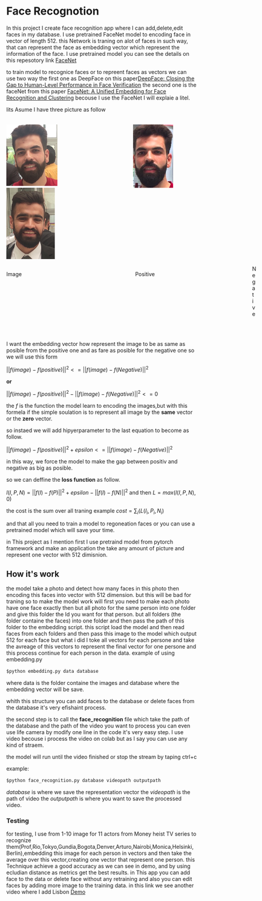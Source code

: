 # Face Recognotion 
In this project I create  face recognition app where I can add,delete,edit faces in my database.
I use pretrained FaceNet model to encoding face in vector of length 512.
this Network is traning on alot of faces in such way, that can represent the face as embedding vector which represent the information of the face.
I use pretrained model you can see the details on this repesotory link [FaceNet](https://github.com/timesler/facenet-pytorch)

to train model to recognice faces or to repreent faces as vectors we can use two way the first one as DeepFace on this paper[DeepFace: Closing the Gap to Human-Level Performance in Face Verification](https://ieeexplore.ieee.org/document/6909616) the second one is the faceNet from this paper [FaceNet: A Unified Embedding for Face Recognition and Clustering](https://arxiv.org/abs/1503.03832)
becouse I use the FaceNet I will explaie a litel.

lits Asume I have three picture as follow 

<div>
    <br/>
    <img src='Image_1.png' style="float:left" >
    <img src='Positive.png' style="float:left;margin-left:200px;">
    <img src='Negative.png' >
</div>
<div>
 <p style="float:left">Image</p><p style="float:left;margin-left:300px">Positive</p><p style="margin-left:650px">Negative</p>
    <br/>
    <br/>
</div>



I want the embedding vector how represent the image to be as same as posible from the positive one and as fare as posible for  the negative one so we will use this form 

$||f(image)-f(positive)||^2<=||f(image)-f(Negative)||^2$

**or**

$||f(image)-f(positive)||^2-||f(image)-f(Negative)||^2<=0$

the $f$ is the function the model learn to encoding the images,but with this formela if the simple soulation is to represent all image by the **same** vector or the **zero** vector.

so instaed we will add hipyerparameter to the last equation to become as follow.

$||f(image)-f(positive)||^2+epsilon<=||f(image)-f(Negative)||^2$

in this way, we force the model to make the gap between positiv and negative as big as posible.

so we can deffine the **loss function** as follow.

$l(I,P,N)=||f(I)-f(P)||^2+epsilon-||f(I)-f(N)||^2$
and then $L=max(l(I,P,N),0)$

the cost is the sum over all traning example 
$cost=∑_i(L(I_i,P_i,N_i)$

and that all you need to train a model to regoneation faces or you can use a pretrained model which will save your time.

in This project as I mention first I use pretraind model from pytorch framework and make an application the take any amount of picture and represent one vector with 512 dimisnion.

## How it's work

the model take a photo and detect how many faces in this photo then encoding this faces into vector with 512 dimension.
but this will be bad for traning so to make the model work will first you need to make each photo have one face exactly then but all photo for the same person into one folder and give this folder the Id you want for that person.
but all folders (the folder containe the faces) into one folder and then pass the path of this folder to the embedding script.
this script load the model and then read faces from each folders and then pass this image to the model which output 512 for each face but what i did I toke all vectors for each persone and take the avreage of this vectors to represent the final vector for one persone and this process continue for each person in the data.
example of using embedding.py


```python
$python embedding.py data database
```

where data is the folder containe the images and database where the embedding vector will be save.

whith this structure you can add faces to the database or delete faces from the database it's very efishaint process.

the second step is to call the **face_recognition** file which take the path of the database and the path of the video you want to process you can even use life camera by modify one line in the code it's very easy step.
I use video becouse i process the video on colab but as I say you can use any kind of straem.

the model will run until the video finished or stop the stream by taping ctrl+c

example:


```python
$python face_recognition.py database videopath outputpath 
```

*database* is where we save the representation vector the *videopath* is the path of video the *outputpath* is where you want to save the processed video.

### Testing 
for testing, I use from 1-10 image for 11 actors from Money heist TV series to recognize them(Prof,Rio,Tokyo,Gundia,Bogota,Denver,Arturo,Nairobi,Monica,Helsinki,Berlin),embedding this image for each person in vectors and then take the average over this vector,creating one vector that represent one person.
this Technique achieve a good accuracy as we can see in demo, and by using ecludian distance as metrics get the best results.
in This app you can add face to the data or delete face without any retraining and also you can edit faces by adding more image to the training data.
in this link we see another video where I add Lisbon [Demo](https://drive.google.com/drive/folders/1EiqM6F8yARjt6dv8R9j1BWvrZzKMJ0Oy)

```python

```

